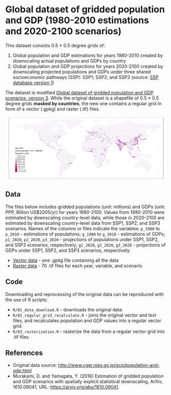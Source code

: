 Global dataset of gridded population and GDP (1980-2010 estimations and 2020-2100 scenarios)
================

This dataset consists 0.5 × 0.5 degree grids of:

1.  Global population and GDP estimations for years 1980-2010 created by downscaling actual populations and GDPs by country
2.  Global population and GDP projections for years 2020-2100 created by downscaling projected populations and GDPs under three shared socioeconomic pathways (SSP): SSP1; SSP2; and SSP3 (source: [SSP database version 1](https://secure.iiasa.ac.at/web-apps/ene/SspDb/dsd?Action=htmlpage&page=about))

The dataset is modified [Global dataset of gridded population and GDP scenarios, version 3](http://www.cger.nies.go.jp/gcp/population-and-gdp.html). While the original dataset is a shapefile of 0.5 × 0.5 degree grids **masked by countries**, the new one contains a regular grid in form of a vector (.gpkg) and raster (.tif) files.

![](figs/pop2010.png)

Data
----

The files below includes gridded populations (unit: millions) and GDPs (unit: PPP, Billion US$2005/yr) for years 1980-2100. Values from 1980-2010 were estimated by downscaling country-level data, while those in 2020-2100 are estimated by downscaling country-level data from SSP1, SSP2, and SSP3 scenarios. Names of the columns or files indicate the variables: `p_1980` to `p_2010` - estimations of populations; `g_1980` to `g_2010` - estimations of GDPs; `p1_2020`, `p2_2020`, `p3_2020` - projections of populations under SSP1, SSP2, and SSP3 scenarios, respectively; `g1_2020`, `g2_2020`, `g3_2020` - projections of GDPs under SSP1, SSP2, and SSP3 scenarios, respectively.

-   [Vector data]() - one .gpkg file containing all the data
-   [Raster data]() - 70 .tif files for each year, variable, and scenario

<!-- ## R package -->
Code
----

Downloading and reprocessing of the original data can be reproduced with the use of R scripts:

-   `R/01_data_download.R` - downloads the original data.
-   `R/02_regular_grid_recalculate.R` - joins the original vector and text files, and recalculates population and GDP values into a regular vector grid.
-   `R/03_rasterization.R` - rasterize the data from a regular vector grid into .tif files.

References
----------

-   Original data source: <http://www.cger.nies.go.jp/gcp/population-and-gdp.html>
-   Murakami, D. and Yamagata, Y. (2016) Estimation of gridded population and GDP scenarios with spatially explicit statistical downscaling, ArXiv, 1610.09041, URL: <https://arxiv.org/abs/1610.09041>.
